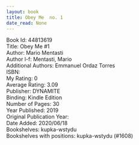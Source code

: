 ```yaml
---
layout: book
title: Obey Me  no. 1
date_read: None
---
```


Book Id: 44813619<br />
Title: Obey Me #1<br />
Author: Mario Mentasti<br />
Author l-f: Mentasti, Mario<br />
Additional Authors: Emmanuel Ordaz Torres<br />
ISBN: <br />
My Rating: 0<br />
Average Rating: 3.09<br />
Publisher: DYNAMITE<br />
Binding: Kindle Edition<br />
Number of Pages: 30<br />
Year Published: 2019<br />
Original Publication Year: <br />
Date Added: 2020/06/18<br />
Bookshelves: kupka-wstydu<br />
Bookshelves with positions: kupka-wstydu (#1608)<br />

